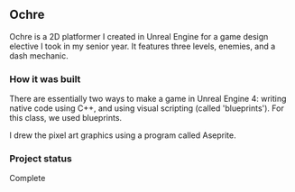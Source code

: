 ## Ochre

Ochre is a 2D platformer I created in Unreal Engine for a game design elective I took in my senior year. It features three levels, enemies, and a dash mechanic.

### How it was built

There are essentially two ways to make a game in Unreal Engine 4: writing native code using C++, and using visual scripting (called 'blueprints'). For this class, we used blueprints.

I drew the pixel art graphics using a program called Aseprite.

### Project status

Complete